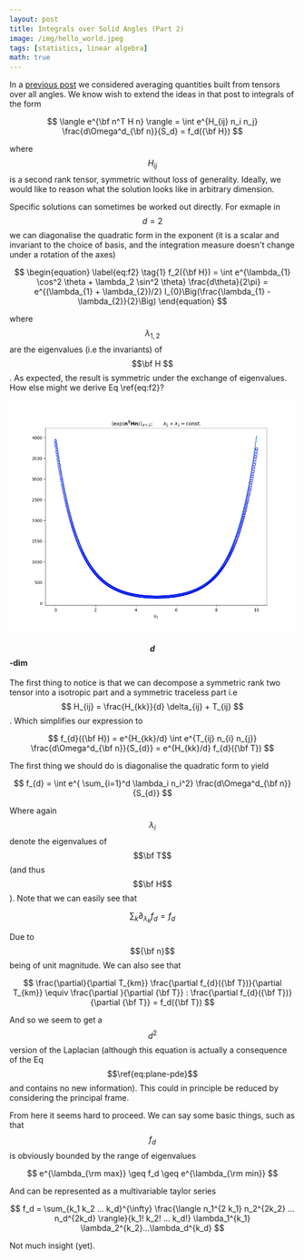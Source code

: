 ```yaml
---
layout: post
title: Integrals over Solid Angles (Part 2)
image: /img/hello_world.jpeg
tags: [statistics, linear algebra]
math: true
---
```



<script src='https://cdnjs.cloudflare.com/ajax/libs/mathjax/2.7.5/MathJax.js?config=TeX-MML-AM_CHTML' async></script>

In a [previous post](2019-07-28-angular-averaged) we considered averaging quantities built from tensors over all angles. We know wish to extend the ideas in that post to integrals of the form

$$ 
\langle e^{\bf n^T H n} \rangle = \int e^{H_{ij} n_i n_j} \frac{d\Omega^d_{\bf n}}{S_d} = f_d({\bf H})
$$

where $$ H_{ij} $$ is a second rank tensor, symmetric without loss of generality. Ideally, we would like to reason what the solution looks like in arbitrary dimension. 

Specific solutions can sometimes be worked out directly. For exmaple in $$d = 2$$ we can diagonalise the quadratic form in the exponent (it is a scalar and invariant to the choice of basis, and the integration measure doesn't change under a rotation of the axes)

$$
\begin{equation} \label{eq:f2} \tag{1}
f_2({\bf H}) = \int e^{\lambda_{1} \cos^2 \theta + \lambda_2 \sin^2 \theta} \frac{d\theta}{2\pi} = e^{(\lambda_{1} + \lambda_{2})/2} I_{0}\Big(\frac{\lambda_{1} - \lambda_{2}}{2}\Big)
\end{equation}
$$

where $$\lambda_{1, 2}$$ are the eigenvalues (i.e the invariants) of $$\bf H $$. As expected, the result is symmetric under the exchange of eigenvalues. How else might we derive Eq \ref{eq:f2}?

![Numerical tests](/img/ang_avg_expellipse.png)


#### $$d$$-dim

The first thing to notice is that we can decompose a symmetric rank two tensor into a isotropic part and a symmetric traceless part i.e $$ H_{ij} = \frac{H_{kk}}{d} \delta_{ij} + T_{ij} $$. Which simplifies our expression to 

$$
f_{d}({\bf H}) = e^{H_{kk}/d} \int e^{T_{ij} n_{i} n_{j}} \frac{d\Omega^d_{\bf n}}{S_{d}} = e^{H_{kk}/d} f_{d}({\bf T})
$$ 


The first thing we should do is diagonalise the quadratic form to yield

$$
 f_{d} = \int e^{ \sum_{i=1}^d \lambda_i n_i^2} \frac{d\Omega^d_{\bf n}}{S_{d}}
$$ 

Where again $$\lambda_i$$ denote the eigenvalues of $$\bf T$$ (and thus $$\bf H$$). Note that we can easily see that

$$
\sum_k \partial_{\lambda_k} f_{d} = f_{d} \label{eq:plane-pde} \tag{2}
$$ 

Due to $${\bf n}$$ being of unit magnitude. We can also see that

$$
 \frac{\partial}{\partial T_{km}} \frac{\partial f_{d}({\bf T})}{\partial T_{km}} \equiv \frac{\partial }{\partial {\bf T}} : \frac{\partial f_{d}({\bf T})}{\partial {\bf T}} = f_d({\bf T})
$$

And so we seem to get a $$d^2$$ version of the Laplacian (although this equation is actually a consequence of the Eq $$\ref{eq:plane-pde}$$ and contains no new information). This could in principle be reduced by considering the principal frame.

From here it seems hard to proceed. We can say some basic things, such as that $$f_d$$ is obviously bounded by the range of eigenvalues

$$
e^{\lambda_{\rm max}} \geq f_d \geq e^{\lambda_{\rm min}}
$$

And can be represented as a multivariable taylor series


$$
f_d = \sum_{k_1 k_2 ... k_d}^{\infty} \frac{\langle n_1^{2 k_1} n_2^{2k_2} ... n_d^{2k_d} \rangle}{k_1! k_2! ... k_d!} \lambda_1^{k_1} \lambda_2^{k_2}...\lambda_d^{k_d}
$$

Not much insight (yet).

